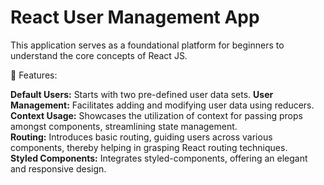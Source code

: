 # React User Management App
This application serves as a foundational platform for beginners to understand the core concepts of React JS. 

🌟 Features:

**Default Users:** Starts with two pre-defined user data sets.
**User Management:** Facilitates adding and modifying user data using reducers. \
**Context Usage:** Showcases the utilization of context for passing props amongst components, streamlining state management. \
**Routing:** Introduces basic routing, guiding users across various components, thereby helping in grasping React routing techniques. \
**Styled Components:** Integrates styled-components, offering an elegant and responsive design.
